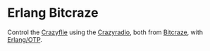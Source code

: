# Erlang Bitcraze

Control the [Crazyflie][2] using the [Crazyradio][3], both from [Bitcraze][1], with [Erlang/OTP][4].

[1]: http://www.bitcraze.se/ "Bitcraze Homepage"
[2]: http://www.bitcraze.se/crazyflie/ "Bitcraze Crazyflie Nano Quadcopter"
[3]: http://www.bitcraze.se/crazyradio/ "Bitcraze Crayradio 2.4GHz radio USB dongle"
[4]: http://www.erlang.org/ "Erlang Programming Language"
